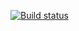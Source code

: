 [![Build status](https://ci.appveyor.com/api/projects/status/nv0ju8j56pja9inl?svg=true)](https://ci.appveyor.com/project/MaryDik/aqa-homeworks-apici)

